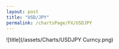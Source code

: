 ```yaml
---
layout: post
title: "USD/JPY"
permalink: /chartsPage/FX/USDJPY
---
```


![title](/assets/Charts/USDJPY Curncy.png)


